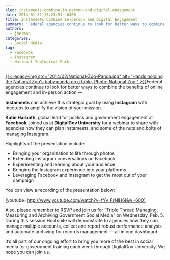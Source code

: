 ```yaml
---
slug: instameets-combine-in-person-and-digital-engagement
date: 2014-01-31 15:23:51 -0400
title: Instameets Combine In-person and Digital Engagement
summary: 'Federal agencies continue to look for better ways to combine the benefits of online engagement and in-person action &#8212; Instameets can achieve this strategic goal by using Instagram with meetups to amplify the vision of your mission. Katie Harbath,'
authors:
  - jherman
categories:
  - Social Media
tag:
  - Facebook
  - Instagram
  - National Zoological Park
---
```


[{{< legacy-img src="2014/02/National-Zoo-Panda.jpg" alt="Hands holding the National Zoo's baby panda on a table. Photo: National Zoo." >}}](https://s3.amazonaws.com/digitalgov/_legacy-img/2014/02/National-Zoo-Panda.jpg)Federal agencies continue to look for better ways to combine the benefits of online engagement and in-person action &#8212;

**Instameets** can achieve this strategic goal by using **Instagram** with meetups to amplify the vision of your mission.

**Katie Harbath**, global lead for politics and government engagement at **Facebook**, joined us at **DigitalGov University** for a webinar to share with agencies how they can plan Instameets, and some of the nuts and bolts of managing Instagram.

Highlights of the presentation include:

  * Bringing your organization to life through photos
  * Extending Instagram conversations on Facebook
  * Experimenting and learning about your audience
  * Bringing the Instagram experience into your platforms
  * Leveraging Facebook and Instagram to get the most out of your campaign

You can view a recording of the presentation below:

[youtube=http://www.youtube.com/watch?v=fYy_FrNlH6I&w=600]

Also, please remember to RSVP and join us for &#8220;Triple Threat: Managing, Measuring and Archiving Government Social Media&#8221; on Wednesday, Feb. 5. During this session Hootsuite will demonstrate to agencies how they can manage multiple accounts, collect and report robust performance analysis and automate archiving for records management &#8212; all in one dashboard.

It’s all part of our ongoing effort to bring you more of the best in social media for government training each week through DigitalGov University. We hope you can join us.